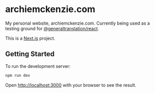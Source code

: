 # archiemckenzie.com

My personal website, archiemckenzie.com. Currently being used as a testing ground for [@generaltranslation/react](https://github.com/General-Translation/react-toolkit).

This is a [Next.js](https://nextjs.org/) project.

## Getting Started

To run the development server:

```bash
npm run dev
```

Open [http://localhost:3000](http://localhost:3000) with your browser to see the result.